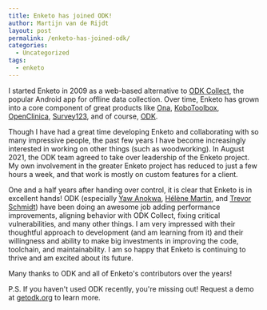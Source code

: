 ```yaml
---
title: Enketo has joined ODK!
author: Martijn van de Rijdt
layout: post
permalink: /enketo-has-joined-odk/
categories:
  - Uncategorized
tags:
  - enketo
---
```


I started Enketo in 2009 as a web-based alternative to [ODK Collect](https://docs.getodk.org/collect-intro), the popular Android app for offline data collection. Over time, Enketo has grown into a core component of great products like [Ona](https://ona.io), [KoboToolbox](https://ona.io), [OpenClinica](https://openclinica.com), [Survey123](https://survey123.arcgis.com), and of course, [ODK](https://getodk.org).

Though I have had a great time developing Enketo and collaborating with so many impressive people, the past few years I have become increasingly interested in working on other things (such as woodworking). In August 2021, the ODK team agreed to take over leadership of the Enketo project. My own involvement in the greater Enketo project has reduced to just a few hours a week, and that work is mostly on custom features for a client.

One and a half years after handing over control, it is clear that Enketo is in excellent hands! ODK (especially [Yaw Anokwa](https://www.linkedin.com/in/yanokwa), [Hélène Martin](https://forum.getodk.org/u/ln/summary), and [Trevor Schmidt](https://github.com/eyelidlessness)) have been doing an awesome job adding performance improvements, aligning behavior with ODK Collect, fixing critical vulnerabilities, and many other things. I am very impressed with their thoughtful approach to development (and am learning from it) and their willingness and ability to make big investments in improving the code, toolchain, and maintainability. I am so happy that Enketo is continuing to thrive and am excited about its future.

Many thanks to ODK and all of Enketo's contributors over the years!

P.S. If you haven't used ODK recently, you're missing out! Request a demo at [getodk.org](https://getodk.org) to learn more.